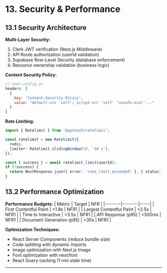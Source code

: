 # 13. Security & Performance

## 13.1 Security Architecture

**Multi-Layer Security:**
1. Clerk JWT verification (Next.js Middleware)
2. API Route authorization (userId validation)
3. Supabase Row-Level Security (database enforcement)
4. Resource ownership validation (business logic)

**Content Security Policy:**
```javascript
// next.config.js
headers: [
  {
    key: 'Content-Security-Policy',
    value: "default-src 'self'; script-src 'self' 'unsafe-eval'..."
  }
]
```

**Rate Limiting:**
```typescript
import { Ratelimit } from '@upstash/ratelimit';

const ratelimit = new Ratelimit({
  redis,
  limiter: Ratelimit.slidingWindow(10, '10 s'),
});

const { success } = await ratelimit.limit(userId);
if (!success) {
  return NextResponse.json({ error: 'rate_limit_exceeded' }, { status: 429 });
}
```

## 13.2 Performance Optimization

**Performance Budgets:**
| Metric | Target | NFR |
|--------|--------|-----|
| First Contentful Paint | <1.8s | NFR1 |
| Largest Contentful Paint | <2.5s | NFR1 |
| Time to Interactive | <3.5s | NFR1 |
| API Response (p95) | <500ms | NFR1 |
| Document Generation (p95) | <30s | NFR1 |

**Optimization Techniques:**
- React Server Components (reduce bundle size)
- Code splitting with dynamic imports
- Image optimization with Next.js Image
- Font optimization with next/font
- React Query caching (1 min stale time)

---
